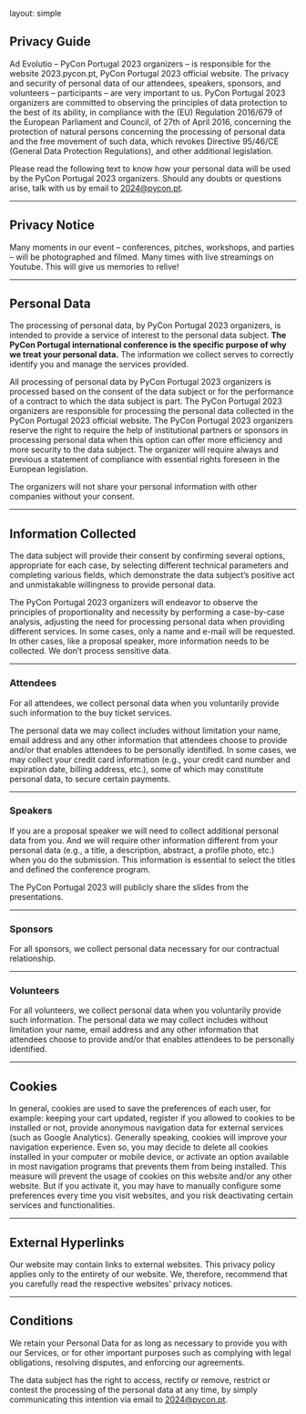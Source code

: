 layout: simple 

## Privacy Guide

Ad Evolutio – PyCon Portugal 2023 organizers – is responsible for the website 2023.pycon.pt, PyCon Portugal 2023 official website. The privacy and security of personal data of our attendees, speakers, sponsors, and volunteers – participants – are very important to us. PyCon Portugal 2023 organizers are committed to observing the principles of data protection to the best of its ability, in compliance with the (EU) Regulation 2016/679 of the European Parliament and Council, of 27th of April 2016, concerning the protection of natural persons concerning the processing of personal data and the free movement of such data, which revokes Directive 95/46/CE (General Data Protection Regulations), and other additional legislation.

Please read the following text to know how your personal data will be used by the PyCon Portugal 2023 organizers. Should any doubts or questions arise, talk with us by email to [2024@pycon.pt](mailto:2024@pycon.pt).

<hr class="pink-line">

## Privacy Notice

Many moments in our event – conferences, pitches, workshops, and parties – will be photographed and filmed. Many times with live streamings on Youtube. This will give us memories to relive!

<hr class="purple-line">

## Personal Data

The processing of personal data, by PyCon Portugal 2023 organizers, is intended to provide a service of interest to the personal data subject. **The PyCon Portugal international conference is the specific purpose of why we treat your personal data.** The information we collect serves to correctly identify you and manage the services provided.

All processing of personal data by PyCon Portugal 2023 organizers is processed based on the consent of the data subject or for the performance of a contract to which the data subject is part. The PyCon Portugal 2023 organizers are responsible for processing the personal data collected in the PyCon Portugal 2023 official website. The PyCon Portugal 2023 organizers reserve the right to require the help of institutional partners or sponsors in processing personal data when this option can offer more efficiency and more security to the data subject. The organizer will require always and previous a statement of compliance with essential rights foreseen in the European legislation.

The organizers will not share your personal information with other companies without your consent.

<hr class="pink-line">

## Information Collected

The data subject will provide their consent by confirming several options, appropriate for each case, by selecting different technical parameters and completing various fields, which demonstrate the data subject’s positive act and unmistakable willingness to provide personal data.

The PyCon Portugal 2023 organizers will endeavor to observe the principles of proportionality and necessity by performing a case-by-case analysis, adjusting the need for processing personal data when providing different services. In some cases, only a name and e-mail will be requested. In other cases, like a proposal speaker, more information needs to be collected. We don’t process sensitive data.

<hr class="purple-line">

### Attendees

For all attendees, we collect personal data when you voluntarily provide such information to the buy ticket services.

The personal data we may collect includes without limitation your name, email address and any other information that attendees choose to provide and/or that enables attendees to be personally identified. In some cases, we may collect your credit card information (e.g., your credit card number and expiration date, billing address, etc.), some of which may constitute personal data, to secure certain payments.

<hr class="pink-line">

### Speakers

If you are a proposal speaker we will need to collect additional personal data from you. And we will require other information different from your personal data (e.g., a title, a description, abstract, a profile photo, etc.) when you do the submission. This information is essential to select the titles and defined the conference program.

The PyCon Portugal 2023 will publicly share the slides from the presentations.

<hr class="purple-line">

<h3> Sponsors </h3>

For all sponsors, we collect personal data necessary for our contractual relationship.

<hr class="pink-line">

### Volunteers

For all volunteers, we collect personal data when you voluntarily provide such information. The personal data we may collect includes without limitation your name, email address and any other information that attendees choose to provide and/or that enables attendees to be personally identified.

<hr class="purple-line">

## Cookies

In general, cookies are used to save the preferences of each user, for example: keeping your cart updated, register if you allowed to cookies to be installed or not, provide anonymous navigation data for external services (such as Google Analytics). Generally speaking, cookies will improve your navigation experience. Even so, you may decide to delete all cookies installed in your computer or mobile device, or activate an option available in most navigation programs that prevents them from being installed. This measure will prevent the usage of cookies on this website and/or any other website. But if you activate it, you may have to manually configure some preferences every time you visit websites, and you risk deactivating certain services and functionalities.

<hr class="pink-line">

## External Hyperlinks

Our website may contain links to external websites. This privacy policy applies only to the entirety of our website. We, therefore, recommend that you carefully read the respective websites’ privacy notices.

<hr class="purple-line">

## Conditions

We retain your Personal Data for as long as necessary to provide you with our Services, or for other important purposes such as complying with legal obligations, resolving disputes, and enforcing our agreements.

The data subject has the right to access, rectify or remove, restrict or contest the processing of the personal data at any time, by simply communicating this intention via email to [2024@pycon.pt](mailto:2024@pycon.pt).
